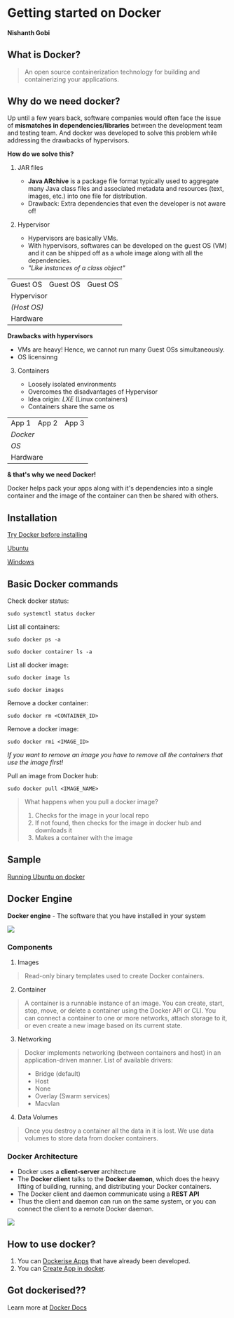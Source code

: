 # Getting started on Docker

#### Nishanth Gobi

## What is Docker?
> An open source containerization technology for building and containerizing your applications.

## Why do we need docker?

Up until a few years back, software companies would often face the issue of **mismatches in dependencies/libraries** between the development team and testing team. And docker was developed to solve this problem while addressing the drawbacks of hypervisors. 

**How do we solve this?**

1. JAR files 
	-  **Java ARchive** is a package file format typically used to aggregate many Java class files and associated metadata and resources (text, images, etc.) into one file for distribution. 
	- Drawback: Extra dependencies that even the developer is not aware of!
		
2. Hypervisor 

 	- Hypervisors are basically VMs.
	- With hypervisors, softwares can be developed on the guest OS (VM) and it can be shipped off as a whole image along with all the dependencies.
	- *"Like instances of a class object"*


<center><table>
<tr><td>Guest OS</td><td>Guest OS</td><td>Guest OS</td></tr>
	<tr><td colspan="3"> Hypervisor </td></tr>
<tr><td colspan="3"> <i>(Host OS)</i> </td></tr>
	<tr><td colspan="3"> Hardware </td>	</tr>
</table></center>

**Drawbacks with hypervisors**
- VMs are heavy! Hence, we cannot run many Guest OSs simultaneously.
- OS licensinng

3. Containers

	- Loosely isolated environments
	- Overcomes the disadvantages of Hypervisor
	- Idea origin: *LXE* (Linux containers)
	- Containers share the same os


<center><table>
<tr><td>App 1</td><td>App 2</td><td>App 3</td></tr>
<tr><td colspan="3"> <i>Docker</i> </td></tr>
<tr><td colspan="3"> <i>OS</i> </td></tr>
	<tr><td colspan="3"> Hardware </td>	</tr>
</table></center>


**& that's why we need Docker!**

Docker helps pack your apps along with it's dependencies into a single container and the image of the container can then be shared with others.


## Installation

[Try Docker before installing](http://labs.play-with-docker.com)

[Ubuntu](Ubuntu.md)

[Windows](https://github.com/Nishanth-Gobi/DockerBasics.github.io/blob/main/Windows.md)


## Basic Docker commands

Check docker status:
```shell
sudo systemctl status docker
```

List all containers:
```shell
sudo docker ps -a
```
```shell
sudo docker container ls -a
```

List all docker image:
```shell
sudo docker image ls
```
```shell
sudo docker images
```

Remove a docker container:
```shell
sudo docker rm <CONTAINER_ID>
```

Remove a docker image:
```shell
sudo docker rmi <IMAGE_ID>
```
*If you want to remove an image you have to remove all the containers that use the image first!*

Pull an image from Docker hub:
```shell
sudo docker pull <IMAGE_NAME>
```

 > What happens when you pull a docker image?
> 1. Checks for the image in your local repo
> 2. If not found, then checks for the image in docker hub and downloads it 
> 3. Makes a container with the image

## Sample 

[Running Ubuntu on docker](https://github.com/Nishanth-Gobi/DockerBasics.github.io/blob/main/Running%20Ubuntu%20on%20docker.md)


## Docker Engine

**Docker engine** - The software that you have installed in your system

 <img src="https://wiki.aquasec.com/download/attachments/2854889/Docker_Engine.png?version=1&modificationDate=1520172702424&api=v2">

### Components

1. Images 
> Read-only binary templates used to create Docker containers.

2. Container
> A container is a runnable instance of an image. You can create, start, stop, move, or delete a container using the Docker API or CLI. You can connect a container to one or more networks, attach storage to it, or even create a new image based on its current state.

3. Networking
> Docker implements networking (between containers and host) in an application-driven manner. 
>List of available drivers: 
>- Bridge (default) 
>- Host 
>- None 
>- Overlay (Swarm services) 
>- Macvlan

4. Data Volumes
> Once you destroy a container all the data in it is lost.
> We use data volumes to store data from docker containers. 


### Docker Architecture

- Docker uses a **client-server** architecture 
- The __Docker client__ talks to the __Docker daemon__, which does the heavy lifting of building, running, and distributing your Docker containers. 
- The Docker client and daemon communicate using a __REST API__
- Thus the client and daemon can run on the same system, or you can connect the client to a remote Docker daemon. 

<img src="https://docs.docker.com/engine/images/architecture.svg">


## How to use docker?

1. You can [Dockerise Apps](https://github.com/Nishanth-Gobi/DockerBasics.github.io/blob/main/Dockerise%20Apps.md) that have already been developed.
2. You can [Create App in docker](https://github.com/Nishanth-Gobi/DockerBasics.github.io/blob/main/Create%20App%20in%20docker.md).


## Got dockerised??
Learn more at [Docker Docs](https://docs.docker.com/)
